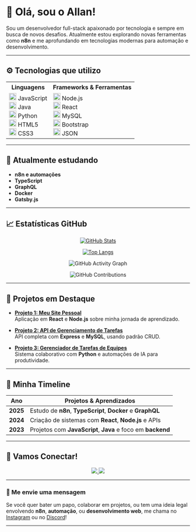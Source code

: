 # 👋 Olá, sou o Allan!

Sou um desenvolvedor full-stack apaixonado por tecnologia e sempre em busca de novos desafios. Atualmente estou explorando novas ferramentas como **n8n** e me aprofundando em tecnologias modernas para automação e desenvolvimento.

---

## ⚙️ Tecnologias que utilizo

<table>
  <tr>
    <th>Linguagens</th>
    <th>Frameworks & Ferramentas</th>
  </tr>
  <tr>
    <td>
      <img src="https://cdn.jsdelivr.net/gh/devicons/devicon@latest/icons/javascript/javascript-original.svg" height="20"/> JavaScript  
      <br />
      <img src="https://cdn.jsdelivr.net/gh/devicons/devicon@latest/icons/java/java-original.svg" height="20"/> Java  
      <br />
      <img src="https://cdn.jsdelivr.net/gh/devicons/devicon@latest/icons/python/python-plain.svg" height="20"/> Python  
      <br />
      <img src="https://cdn.jsdelivr.net/gh/devicons/devicon@latest/icons/html5/html5-original.svg" height="20"/> HTML5  
      <br />
      <img src="https://cdn.jsdelivr.net/gh/devicons/devicon@latest/icons/css3/css3-original.svg" height="20"/> CSS3
    </td>
    <td>
      <img src="https://cdn.jsdelivr.net/gh/devicons/devicon@latest/icons/nodejs/nodejs-original.svg" height="20"/> Node.js  
      <br />
      <img src="https://cdn.jsdelivr.net/gh/devicons/devicon@latest/icons/react/react-original.svg" height="20"/> React  
      <br />
      <img src="https://cdn.jsdelivr.net/gh/devicons/devicon@latest/icons/mysql/mysql-original.svg" height="20"/> MySQL  
      <br />
      <img src="https://cdn.jsdelivr.net/gh/devicons/devicon@latest/icons/bootstrap/bootstrap-original.svg" height="20"/> Bootstrap  
      <br />
      <img src="https://cdn.jsdelivr.net/gh/devicons/devicon@latest/icons/json/json-plain.svg" height="20"/> JSON
    </td>
  </tr>
</table>

---

## 🌱 Atualmente estudando

- **n8n e automações**
- **TypeScript**
- **GraphQL**
- **Docker**
- **Gatsby.js**

---

## 📈 Estatísticas GitHub

<div align="center">

[![GitHub Stats](https://github-readme-stats.vercel.app/api?username=Allan177&show_icons=true&hide=prs&count_private=true&theme=radical&hide_title=true)](https://github.com/Allan177)

[![Top Langs](https://github-readme-stats.vercel.app/api/top-langs/?username=Allan177&layout=compact&theme=radical&hide_title=true)](https://github.com/Allan177)

![GitHub Activity Graph](https://activity-graph.herokuapp.com/graph?username=Allan177&theme=github&hide_border=true)

![GitHub Contributions](https://github.com/Allan177/github-contribution-chart.svg)

</div>

---

## 🚀 Projetos em Destaque

- [**Projeto 1: Meu Site Pessoal**](https://github.com/Allan177/projeto1)  
  Aplicação em **React** e **Node.js** sobre minha jornada de aprendizado.

- [**Projeto 2: API de Gerenciamento de Tarefas**](https://github.com/Allan177/projeto2)  
  API completa com **Express** e **MySQL**, usando padrão CRUD.

- [**Projeto 3: Gerenciador de Tarefas de Equipes**](https://github.com/Allan177/projeto3)  
  Sistema colaborativo com **Python** e automações de IA para produtividade.

---

## 📅 Minha Timeline

| Ano  | Projetos & Aprendizados |
|------|-------------------------|
| **2025** | Estudo de **n8n**, **TypeScript**, **Docker** e **GraphQL** |
| **2024** | Criação de sistemas com **React**, **Node.js** e APIs |
| **2023** | Projetos com **JavaScript**, **Java** e foco em **backend** |

---

## 💬 Vamos Conectar!

<div align="center">
  <a href="https://www.instagram.com/euallan17?igsh=dGh0OXp6bW5zcGxy" target="_blank">
    <img src="https://img.shields.io/badge/Instagram-E4405F?style=for-the-badge&logo=instagram&logoColor=white" />
  </a>
  <a href="https://discord.com/invite/VjjQc4ZQ" target="_blank">
    <img src="https://img.shields.io/badge/Discord-7289DA?style=for-the-badge&logo=discord&logoColor=white" />
  </a>
</div>

---

### 📧 Me envie uma mensagem

Se você quer bater um papo, colaborar em projetos, ou tem uma ideia legal envolvendo **n8n**, **automação**, ou **desenvolvimento web**, me chama no [Instagram](https://www.instagram.com/euallan17) ou no [Discord](https://discord.com/invite/VjjQc4ZQ)!

---
